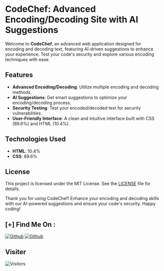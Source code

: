 # CodeChef: Advanced Encoding/Decoding Site with AI Suggestions

Welcome to **CodeChef**, an advanced web application designed for encoding and decoding text, featuring AI-driven suggestions to enhance your experience. Test your code's security and explore various encoding techniques with ease.

## Features

- **Advanced Encoding/Decoding**: Utilize multiple encoding and decoding methods.
- **AI Suggestions**: Get smart suggestions to optimize your encoding/decoding process.
- **Security Testing**: Test your encoded/decoded text for security vulnerabilities.
- **User-Friendly Interface**: A clean and intuitive interface built with CSS (89.6%) and HTML (10.4%).

## Technologies Used

- **HTML**: 10.4%
- **CSS**: 89.6%

## License

This project is licensed under the MIT License. See the [LICENSE](LICENSE) file for details.

Thank you for using CodeChef! Enhance your encoding and decoding skills with our AI-powered suggestions and ensure your code's security. Happy coding!


## [+] Find Me On :

[![Github](https://img.shields.io/badge/Instagram-Rahul-pink?style=for-the-badge&logo=instagram)](https://www.instagram.com/rahulgarg__09?igsh=MTh5ZnNmMnRicGw5dg==)
[![Github](https://img.shields.io/badge/TELEGRAM-Rahul-blue?style=for-the-badge&logo=telegram)](https://t.me/cyberrj09)


## Visiter
<img src="https://profile-counter.glitch.me/rahulgarg2206/count.svg" alt="Visitors">
